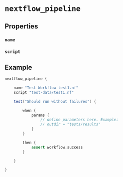 # `nextflow_pipeline`

## Properties

### `name`
### `script`

## Example

```Groovy
nextflow_pipeline {

    name "Test Workflow test1.nf"
    script "test-data/test1.nf"

    test("Should run without failures") {

        when {
            params {
                // define parameters here. Example:
                // outdir = "tests/results"
            }
        }

        then {
            assert workflow.success
        }

    }

}

```
